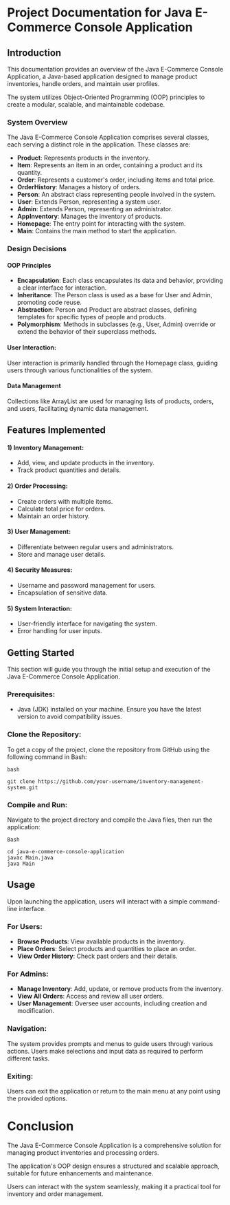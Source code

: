 # Project Documentation for Java E-Commerce Console Application

## Introduction

This documentation provides an overview of the Java E-Commerce Console Application, a Java-based application designed to manage product inventories, handle orders, and maintain user profiles. 

The system utilizes Object-Oriented Programming (OOP) principles to create a modular, scalable, and maintainable codebase.

### System Overview
The Java E-Commerce Console Application comprises several classes, each serving a distinct role in the application. These classes are:

- **Product**: Represents products in the inventory.
- **Item**: Represents an item in an order, containing a product and its quantity.
- **Order**: Represents a customer's order, including items and total price.
- **OrderHistory**: Manages a history of orders.
- **Person**: An abstract class representing people involved in the system.
- **User**: Extends Person, representing a system user.
- **Admin**: Extends Person, representing an administrator.
- **AppInventory**: Manages the inventory of products.
- **Homepage**: The entry point for interacting with the system.
- **Main**: Contains the main method to start the application.

### Design Decisions

#### OOP Principles
- **Encapsulation**: Each class encapsulates its data and behavior, providing a clear interface for interaction.
- **Inheritance**: The Person class is used as a base for User and Admin, promoting code reuse.
- **Abstraction**: Person and Product are abstract classes, defining templates for specific types of people and products.
- **Polymorphism**: Methods in subclasses (e.g., User, Admin) override or extend the behavior of their superclass methods.

#### User Interaction: 
User interaction is primarily handled through the Homepage class, guiding users through various functionalities of the system.

#### Data Management
Collections like ArrayList are used for managing lists of products, orders, and users, facilitating dynamic data management.


## Features Implemented

#### 1) Inventory Management:

- Add, view, and update products in the inventory.
- Track product quantities and details.

#### 2) Order Processing:

- Create orders with multiple items.
- Calculate total price for orders.
- Maintain an order history.

#### 3) User Management:

- Differentiate between regular users and administrators.
- Store and manage user details.

#### 4) Security Measures:

- Username and password management for users.
- Encapsulation of sensitive data.

#### 5) System Interaction:

- User-friendly interface for navigating the system.
- Error handling for user inputs.

## Getting Started

This section will guide you through the initial setup and execution of the Java E-Commerce Console Application.

### Prerequisites:

- Java (JDK) installed on your machine. Ensure you have the latest version to avoid compatibility issues.

### Clone the Repository:
To get a copy of the project, clone the repository from GitHub using the following command in Bash:

`bash`

```
git clone https://github.com/your-username/inventory-management-system.git
```

### Compile and Run:
Navigate to the project directory and compile the Java files, then run the application:

`Bash`

```
cd java-e-commerce-console-application
javac Main.java
java Main
```

## Usage

Upon launching the application, users will interact with a simple command-line interface.

### For Users:

- **Browse Products**: View available products in the inventory.
- **Place Orders**: Select products and quantities to place an order.
- **View Order History**: Check past orders and their details.

### For Admins:

- **Manage Inventory**: Add, update, or remove products from the inventory.
- **View All Orders**: Access and review all user orders.
- **User Management**: Oversee user accounts, including creation and modification.

### Navigation:

The system provides prompts and menus to guide users through various actions.
Users make selections and input data as required to perform different tasks.

### Exiting:

Users can exit the application or return to the main menu at any point using the provided options.


# Conclusion

The Java E-Commerce Console Application is a comprehensive solution for managing product inventories and processing orders. 

The application's OOP design ensures a structured and scalable approach, suitable for future enhancements and maintenance. 

Users can interact with the system seamlessly, making it a practical tool for inventory and order management.